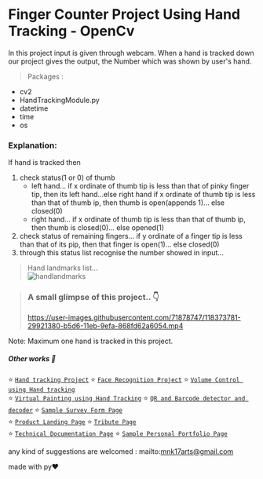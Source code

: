 # Finger Counter Project Using Hand Tracking - OpenCv

In this project input is given through webcam. When a hand is tracked down our project gives the output, the Number
which was shown by user's hand.

> Packages :  
+ cv2
+ HandTrackingModule.py
+ datetime
+ time
+ os

### Explanation:
If hand is tracked then
1. check status(1 or 0) of thumb
   * left hand...
     if x ordinate of thumb tip is less than that of pinky finger tip, then its left hand...else right hand
     if x ordinate of thumb tip is less than that of thumb ip, then thumb is open(appends 1)... else closed(0)
   * right hand...
     if x ordinate of thumb tip is less than that of thumb ip, then thumb is closed(0)... else opened(1)
2. check status of remaining fingers...
    if y ordinate of a finger tip is less than that of its pip, then that finger is open(1)... else closed(0)
3. through this status list recognise the number showed in input...

> Hand landmarks list... <br>
> ![handlandmarks](https://user-images.githubusercontent.com/71878747/118373592-63aee580-b5d5-11eb-9fe7-a0fcf00cab1d.jpg)

> ### A small glimpse of this  project.. 👇  
> https://user-images.githubusercontent.com/71878747/118373781-29921380-b5d6-11eb-9efa-868fd62a6054.mp4







Note: Maximum one hand is tracked in this project.

##### Other works 🎊
⭐ [`Hand tracking Project`](https://github.com/mnk17arts/myPython/blob/main/opencv/hand-tracking-module/README.md) 
⭐ [`Face Recognition Project`](https://github.com/mnk17arts/myPython/tree/main/opencv/face-recognition-project) 
⭐ [`Volume Control using Hand tracking`]() <br/>
⭐ [`Virtual Painting using Hand Tracking`](https://github.com/mnk17arts/myPython/tree/main/opencv/virtual-paint-project) 
⭐ [`QR and Barcode detector and decoder`]() 
⭐ [`Sample Survey Form Page`](https://github.com/mnk17arts/myHtmlCssJs/tree/main/survey-from) <br/>
⭐ [`Product Landing Page`](https://github.com/mnk17arts/myHtmlCssJs/tree/main/product-landing-page) 
⭐ [`Tribute Page`](https://github.com/mnk17arts/myHtmlCssJs/tree/main/tribute-page)  
⭐ [`Technical Documentation Page`](https://github.com/mnk17arts/myHtmlCssJs/tree/main/technical-documentation-page) 
⭐ [`Sample Personal Portfolio Page`](https://github.com/mnk17arts/myHtmlCssJs/tree/main/personal-portfolio-page)  


any kind of suggestions are welcomed : mailto:mnk17arts@gmail.com

made with py❤️
